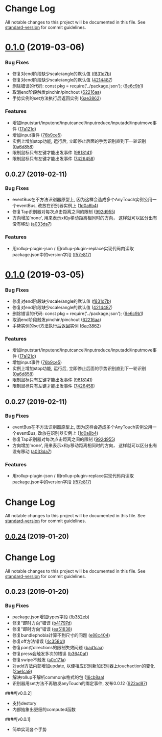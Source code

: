 # Change Log

All notable changes to this project will be documented in this file. See [standard-version](https://github.com/conventional-changelog/standard-version) for commit guidelines.

<a name="0.1.0"></a>
# [0.1.0](https://github.com/383514580/a-touch/compare/v0.0.23...v0.1.0) (2019-03-06)


### Bug Fixes

* 修复对end阶段缺少scale/angle的默认值 ([f831d7b](https://github.com/383514580/a-touch/commit/f831d7b))
* 修复对end阶段缺少scale/angle的默认值 ([4214487](https://github.com/383514580/a-touch/commit/4214487))
* 删除错误的代码: const pkg = require('../package.json'); ([6e6c9b1](https://github.com/383514580/a-touch/commit/6e6c9b1))
* 取消end阶段触发pinchin/pinchout ([62216aa](https://github.com/383514580/a-touch/commit/62216aa))
* 手势实例的set方法执行后返回实例 ([6ae3862](https://github.com/383514580/a-touch/commit/6ae3862))


### Features

* 增加inputstart/inputend/inputcancel/inputreduce/inputadd/inputmove事件 ([17a121d](https://github.com/383514580/a-touch/commit/17a121d))
* 增加input事件 ([76b9ce5](https://github.com/383514580/a-touch/commit/76b9ce5))
* 实例上增加stop功能, 运行后, 立即停止后面的手势识别直到下一轮识别 ([0a6d858](https://github.com/383514580/a-touch/commit/0a6d858))
* 限制鼠标只有左键才能出发事件 ([9818141](https://github.com/383514580/a-touch/commit/9818141))
* 限制鼠标只有左键才能出发事件 ([7426458](https://github.com/383514580/a-touch/commit/7426458))



<a name="0.0.27"></a>
## 0.0.27 (2019-02-11)


### Bug Fixes

* eventBus在不方法识别器原型上, 因为这样会造成多个AnyTouch实例公用一个eventBus, 改放在识别器实例上 ([1d0a8b4](https://github.com/383514580/a-touch/commit/1d0a8b4))
* 修复Tap识别器对每次点击距离之间的限制 ([992d955](https://github.com/383514580/a-touch/commit/992d955))
* 方向增加‘none', 用来表示x和y移动距离相同时的方向， 这样就可以区分出有没有移动 ([a033da7](https://github.com/383514580/a-touch/commit/a033da7))


### Features

* 用rollup-plugin-json / 用rollup-plugin-replace实现代码内读取package.json中的version字段 ([f57e817](https://github.com/383514580/a-touch/commit/f57e817))



<a name="0.1.0"></a>
# [0.1.0](https://github.com/383514580/a-touch/compare/v0.0.23...v0.1.0) (2019-03-05)


### Bug Fixes

* 修复对end阶段缺少scale/angle的默认值 ([f831d7b](https://github.com/383514580/a-touch/commit/f831d7b))
* 修复对end阶段缺少scale/angle的默认值 ([4214487](https://github.com/383514580/a-touch/commit/4214487))
* 删除错误的代码: const pkg = require('../package.json'); ([6e6c9b1](https://github.com/383514580/a-touch/commit/6e6c9b1))
* 取消end阶段触发pinchin/pinchout ([62216aa](https://github.com/383514580/a-touch/commit/62216aa))
* 手势实例的set方法执行后返回实例 ([6ae3862](https://github.com/383514580/a-touch/commit/6ae3862))


### Features

* 增加inputstart/inputend/inputcancel/inputreduce/inputadd/inputmove事件 ([17a121d](https://github.com/383514580/a-touch/commit/17a121d))
* 增加input事件 ([76b9ce5](https://github.com/383514580/a-touch/commit/76b9ce5))
* 实例上增加stop功能, 运行后, 立即停止后面的手势识别直到下一轮识别 ([0a6d858](https://github.com/383514580/a-touch/commit/0a6d858))
* 限制鼠标只有左键才能出发事件 ([9818141](https://github.com/383514580/a-touch/commit/9818141))
* 限制鼠标只有左键才能出发事件 ([7426458](https://github.com/383514580/a-touch/commit/7426458))



<a name="0.0.27"></a>
## 0.0.27 (2019-02-11)


### Bug Fixes

* eventBus在不方法识别器原型上, 因为这样会造成多个AnyTouch实例公用一个eventBus, 改放在识别器实例上 ([1d0a8b4](https://github.com/383514580/a-touch/commit/1d0a8b4))
* 修复Tap识别器对每次点击距离之间的限制 ([992d955](https://github.com/383514580/a-touch/commit/992d955))
* 方向增加‘none', 用来表示x和y移动距离相同时的方向， 这样就可以区分出有没有移动 ([a033da7](https://github.com/383514580/a-touch/commit/a033da7))


### Features

* 用rollup-plugin-json / 用rollup-plugin-replace实现代码内读取package.json中的version字段 ([f57e817](https://github.com/383514580/a-touch/commit/f57e817))



# Change Log

All notable changes to this project will be documented in this file. See [standard-version](https://github.com/conventional-changelog/standard-version) for commit guidelines.

## [0.0.24](https://github.com/383514580/a-touch/compare/v0.0.23...v0.0.24) (2019-01-20)



# Change Log

All notable changes to this project will be documented in this file. See [standard-version](https://github.com/conventional-changelog/standard-version) for commit guidelines.

## 0.0.23 (2019-01-20)


### Bug Fixes

* package.json增加types字段 ([fb352eb](https://github.com/383514580/a-touch/commit/fb352eb))
* 修复"即时方向"错误 ([b41797d](https://github.com/383514580/a-touch/commit/b41797d))
* 修复"即时方向"错误 ([ea51838](https://github.com/383514580/a-touch/commit/ea51838))
* 修复bundlephobia计算不到尺寸的问题 ([e88c404](https://github.com/383514580/a-touch/commit/e88c404))
* 修复off方法错误 ([4c358b1](https://github.com/383514580/a-touch/commit/4c358b1))
* 修复pan对directions的限制失效问题 ([bad1caa](https://github.com/383514580/a-touch/commit/bad1caa))
* 修复press会触发多次的错误 ([b3640af](https://github.com/383514580/a-touch/commit/b3640af))
* 修复swipe不触发 ([a0c171a](https://github.com/383514580/a-touch/commit/a0c171a))
* 对add方法内部增加update, 以便相应识别新加识别器上touchaction的变化 ([2ae1ca9](https://github.com/383514580/a-touch/commit/2ae1ca9))
* 解决rollup不解析commonjs格式的包 ([18cb8aa](https://github.com/383514580/a-touch/commit/18cb8aa))
* 识别器用set方法不再触发anyTouch的绑定事件, 发布0.0.12 ([922ad87](https://github.com/383514580/a-touch/commit/922ad87))



####[v0.0.2]
- 支持destory
- 内部抽象出更细的computed函数

####[v0.0.1]
- 简单实现各个手势